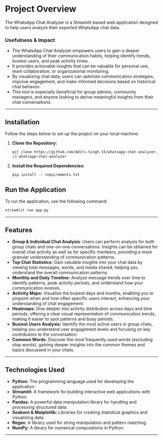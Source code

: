 # Project Overview  

The WhatsApp Chat Analyzer is a Streamlit-based web application designed to help users analyze their exported WhatsApp chat data.


### Usefulness & Impact  
- The WhatsApp Chat Analyzer empowers users to gain a deeper understanding of their communication habits, helping identify trends, busiest users, and peak activity times.
-  It provides actionable insights that can be valuable for personal use, team collaboration, or organizational monitoring.
-  By visualizing chat data, users can optimize communication strategies, improve engagement, and make informed decisions based on historical chat behavior.
-  This tool is especially beneficial for group admins, community managers, and anyone looking to derive meaningful insights from their chat conversations.  


---

## Installation  

Follow the steps below to set up the project on your local machine:  

1. **Clone the Repository:**
   ```bash
   git clone https://github.com/Aditi-Singh-15/whatsapp-chat-analyzer.git
   cd whatsapp-chat-analyzer
2. **Install the Required Dependencies:**
   ```bash
   pip install -r requirements.txt


## Run the Application

To run the application, use the following command:

```bash
streamlit run app.py 
```

---

## Features 
- **Group & Individual Chat Analysis**: Users can perform analysis for both group chats and one-on-one conversations. Insights can be obtained for overall chat activity as well as for specific members, providing a more granular understanding of communication patterns.  
- **Top Chat Statistics:** Gain valuable insights into your chat data by viewing total messages, words, and media shared, helping you understand the overall communication patterns.
- **Monthly and Daily Timeline:** Analyze message trends over time to identify patterns, peak activity periods, and understand how your communication evolves.
- **Activity Maps:** Visualize the busiest days and months, enabling you to pinpoint when and how often specific users interact, enhancing your understanding of chat engagement.
- **Heatmaps:** Dive deeper into activity distribution across days and time periods, offering a clear visual representation of communication trends, making it easier to spot patterns and busy periods.
- **Busiest Users Analysis:** Identify the most active users in group chats, helping you understand user engagement levels and focusing on key contributors to the conversation.
- **Common Words:** Discover the most frequently used words (excluding stop words), gaining deeper insights into the common themes and topics discussed in your chats.
---
## Technologies Used
- **Python:** The programming language used for developing the application.
- **Streamlit:** A framework for building interactive web applications with Python.
- **Pandas:** A powerful data manipulation library for handling and processing structured data.
- **Seaborn & Matplotlib:** Libraries for creating statistical graphics and visualizing data.
- **Regex:** A library used for string manipulation and pattern matching.
- **NumPy:** A library for numerical computations in Python.

---
